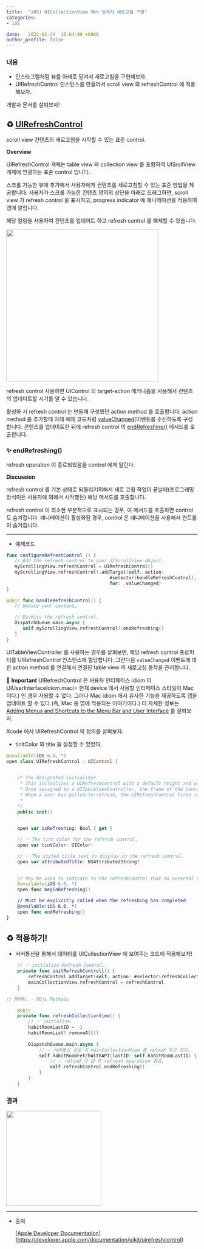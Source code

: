 ```yaml
---
title:  "iOS) UICollectionView 에서 당겨서 새로고침 구현"
categories:
- iOS

date:   2022-02-24  16:04:00 +0900
author_profile: false
---
```

### 내용

- 인스타그램처럼 뷰를 아래로 당겨서 새로고침을 구현해보자.
- UIRefreshControl 인스턴스를 만들어서 scroll view 의 refreshControl 에 적용해보자.

개발자 문서를 살펴보자!

## ♻️ [UIRefreshControl](https://developer.apple.com/documentation/uikit/uirefreshcontrol)

scroll view 컨텐츠의 새로고침을 시작할 수 있는 표준 control.

**Overview**

UIRefreshControl 개체는 table view 와 collection view 를 포함하여 UISrollView 개체에 연결하는 표준 control 입니다.

스크롤 가능한 뷰에 추가해서 사용자에게 컨텐츠를 새로고침할 수 있는 표준 방법을 제공합니다. 사용자가 스크롤 가능한 컨텐츠 영역의 상단을 아래로 드래그하면, scroll view 가 refresh control 을 표시하고, progress indicator 에 애니메이션을 적용하여 앱에 알립니다.

해당 알림을 사용하여 컨텐츠를 업데이트 하고 refresh control 를 해제할 수 있습니다.

<img src="https://user-images.githubusercontent.com/69136340/155474072-daa4f025-3677-4d16-ae2b-b18c651a61d3.png" width ="400">

refresh control 사용하면 UIControl 의 target-action 메커니즘을 사용해서 컨텐츠의 업데이트할 시기를 알 수 있습니다.

활성화 시 refresh control 는 만들때 구성했던 action method 를 호출합니다. action method 를 추가할때 아래 예제 코드처럼 [valueChanged](https://developer.apple.com/documentation/uikit/uicontrol/event/1618238-valuechanged)(이벤트를 수신하도록 구성합니다. 콘텐츠를 업데이트한 뒤에 refresh control 의 [endRefreshing()](https://developer.apple.com/documentation/uikit/uirefreshcontrol/1624848-endrefreshing) 메서드를 호출합니다.

### ✨ endRefreshing()

refresh operation 이 종료되었음을 control 에게 알린다.

**Discussion**

refresh control 를 기본 상태로 되돌리기위해서 새로 고침 작업이 끝날때(프로그래밍 방식이든 사용자에 의해서 시작했든) 해당 메서드를 호출합니다. 

refresh control 이 최소한 부분적으로 표시되는 경우, 이 메서드를 호출하면 control 도 숨겨집니다. 애니메이션이 활성화된 경우, control 은 애니메이션을 사용해서 컨트롤이 숨겨집니다.

---

- 예제코드

```swift
func configureRefreshControl () {
   // Add the refresh control to your UIScrollView object.
   myScrollingView.refreshControl = UIRefreshControl()
   myScrollingView.refreshControl?.addTarget(self, action:
                                      #selector(handleRefreshControl),
                                      for: .valueChanged)
}
    
@objc func handleRefreshControl() {
   // Update your content…

   // Dismiss the refresh control.
   DispatchQueue.main.async {
      self.myScrollingView.refreshControl?.endRefreshing()
   }
}
```

UITableViewController 를 사용하는 경우를 살펴보면, 해당 refresh control 프로퍼티를 UIRefreshControl 인스턴스에 할당합니다. 그런다음 `valueChanged` 이벤트에 대한 action method 를 연결해서 연결된 table view 의 새로고침 동작을 관리합니다.

🚧 **Important**
UIRefreshControl 은 사용자 인터페이스 idiom 이 UIUserInterfaceIdiom.mac(= 현재 device 에서 사용할 인터페이스 스타일이 Mac 이다.) 인 경우 사용할 수 없다. 그러나 Mac idiom 에서 유사한 기능을 제공하도록 앱을 업데이트 할 수 있다.(즉, Mac 용 앱에 적용되는 이야기이다.)
더 자세한 정보는 [Adding Menus and Shortcuts to the Menu Bar and User Interface](https://developer.apple.com/documentation/uikit/uicommand/adding_menus_and_shortcuts_to_the_menu_bar_and_user_interface) 를 살펴보자.

</aside>

Xcode 에서 UIRefreshControl 의 정의를 살펴보자.

- tinitColor 와 title 을 설정할 수 있었다.

```swift
@available(iOS 6.0, *)
open class UIRefreshControl : UIControl {

    
    /* The designated initializer
     * This initializes a UIRefreshControl with a default height and width.
     * Once assigned to a UITableViewController, the frame of the control is managed automatically.
     * When a user has pulled-to-refresh, the UIRefreshControl fires its UIControlEventValueChanged event.
     *
    */
    public init()

    
    open var isRefreshing: Bool { get }

    // ✅ The tint color for the refresh control.
    open var tintColor: UIColor!

    // ✅ The styled title text to display in the refresh control.
    open var attributedTitle: NSAttributedString?

    
    // May be used to indicate to the refreshControl that an external event has initiated the refresh action
    @available(iOS 6.0, *)
    open func beginRefreshing()

    // Must be explicitly called when the refreshing has completed
    @available(iOS 6.0, *)
    open func endRefreshing()
}
```

## ♻️ 적용하기!

- 서버통신을 통해서 데이터를 UICollectionView 에 보여주는 코드에 적용해보자!

```swift
    // ✅ initialize Refresh Control.
    private func initRefreshControll() {
        refreshControl.addTarget(self, action: #selector(refreshCollectionView), for: .valueChanged)
        mainCollectionView.refreshControl = refreshControl
    }

// MARK: - Objc Methods
    
    @objc
    private func refreshCollectionView() {
        // ✅ initialize.
        habitRoomLastID = -1
        habitRoomList?.removeAll()
        
        DispatchQueue.main.async {
            // ✅ 서버통신 성공 시 mainCollectionView 를 reload 하고 있다.
            self.habitRoomFetchWithAPI(lastID: self.habitRoomLastID) {
                // ✅ reload 가 된 후 refresh operation 종료.
                self.refreshControl.endRefreshing()
            }
        }
    }
```

### 결과

<img src="https://user-images.githubusercontent.com/69136340/155474125-bd50a761-b978-4cec-9241-0074db7c767c.gif" width ="250">

---

- 출처
    
    [[Apple Developer Documentation](https://developer.apple.com/documentation/uikit/uirefreshcontrol)](https://developer.apple.com/documentation/uikit/uirefreshcontrol)
